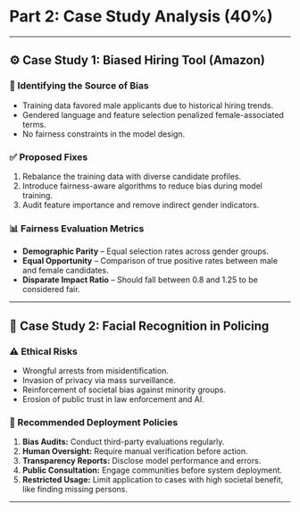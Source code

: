 # Part 2: Case Study Analysis (40%)

---

## ⚙️ Case Study 1: Biased Hiring Tool (Amazon)

### 🎯 Identifying the Source of Bias
- Training data favored male applicants due to historical hiring trends.
- Gendered language and feature selection penalized female-associated terms.
- No fairness constraints in the model design.

### ✅ Proposed Fixes
1. Rebalance the training data with diverse candidate profiles.
2. Introduce fairness-aware algorithms to reduce bias during model training.
3. Audit feature importance and remove indirect gender indicators.

### 📊 Fairness Evaluation Metrics
- **Demographic Parity** – Equal selection rates across gender groups.
- **Equal Opportunity** – Comparison of true positive rates between male and female candidates.
- **Disparate Impact Ratio** – Should fall between 0.8 and 1.25 to be considered fair.

---

## 🚓 Case Study 2: Facial Recognition in Policing

### ⚠️ Ethical Risks
- Wrongful arrests from misidentification.
- Invasion of privacy via mass surveillance.
- Reinforcement of societal bias against minority groups.
- Erosion of public trust in law enforcement and AI.

### 📜 Recommended Deployment Policies
1. **Bias Audits:** Conduct third-party evaluations regularly.
2. **Human Oversight:** Require manual verification before action.
3. **Transparency Reports:** Disclose model performance and errors.
4. **Public Consultation:** Engage communities before system deployment.
5. **Restricted Usage:** Limit application to cases with high societal benefit, like finding missing persons.

---

